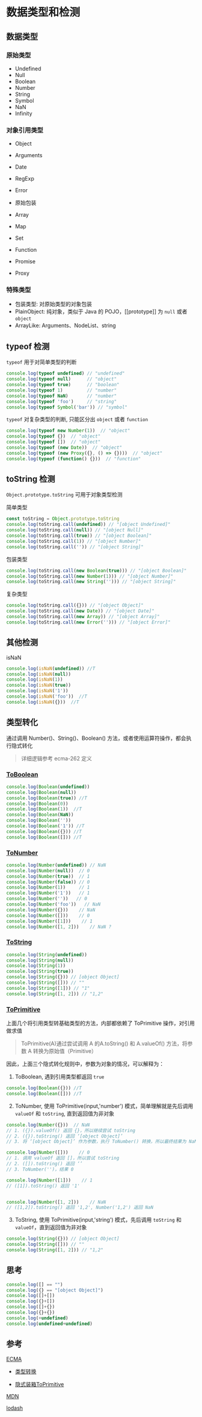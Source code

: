 # 数据类型和检测

## 数据类型

### 原始类型
- Undefined
- Null
- Boolean
- Number
- String
- Symbol
- NaN
- Infinity
  
### 对象引用类型
- Object
- Arguments
- Date
- RegExp
- Error
- 原始包装

- Array
- Map
- Set

- Function
- Promise
- Proxy

### 特殊类型

- 包装类型: 对原始类型的对象包装
- PlainObject: 纯对象，类似于 Java 的 POJO，[[prototype]] 为 `null` 或者 `object`
- ArrayLike: Arguments、NodeList、string


## typeof 检测

`typeof` 用于对简单类型的判断

```javascript
console.log(typeof undefined) // "undefined"
console.log(typeof null)      // "object"
console.log(typeof true)      // "boolean"
console.log(typeof 1)         // "number"
console.log(typeof NaN)       // "number"
console.log(typeof 'foo')     // "string"
console.log(typeof Symbol('bar')) // "symbol"
```

`typeof` 对复杂类型的判断, 只能区分出 `object` 或者 `function`

```javascript
console.log(typeof new Number(1))  // "object"
console.log(typeof {})  // "object"
console.log(typeof [])  // "object"
console.log(typeof (new Date))  // "object"
console.log(typeof (new Proxy({}, () => {})))  // "object"
console.log(typeof (function() {}))  // "function"
```

## toString 检测

`Object.prototype.toString` 可用于对象类型检测

简单类型

```javascript
const toString = Object.prototype.toString
console.log(toString.call(undefined)) // "[object Undefined]"
console.log(toString.call(null)) // "[object Null]"
console.log(toString.call(true)) // "[object Boolean]"
console.log(toString.call(1)) // "[object Number]"
console.log(toString.call('')) // "[object String]"
```

包装类型

```javascript
console.log(toString.call(new Boolean(true))) // "[object Boolean]"
console.log(toString.call(new Number(1))) // "[object Number]"
console.log(toString.call(new String(''))) // "[object String]"
```

复杂类型

```javascript
console.log(toString.call({})) // "[object Object]"
console.log(toString.call(new Date)) // "[object Date]"
console.log(toString.call(new Array)) // "[object Array]"
console.log(toString.call(new Error(''))) // "[object Error]"
```

## 其他检测

isNaN

```javascript
console.log(isNaN(undefined)) //T
console.log(isNaN(null))
console.log(isNaN(1))
console.log(isNaN(true))
console.log(isNaN('1'))
console.log(isNaN('foo'))  //T
console.log(isNaN({}))  //T
```


## 类型转化

通过调用 Number()、String()、Boolean() 方法，或者使用运算符操作，都会执行隐式转化

> 详细逻辑参考 ecma-262 定义

### [ToBoolean](https://www.ecma-international.org/ecma-262/11.0/index.html#sec-toboolean)

```javascript
console.log(Boolean(undefined))
console.log(Boolean(null))
console.log(Boolean(true)) //T
console.log(Boolean(0))
console.log(Boolean(1))  //T
console.log(Boolean(NaN))
console.log(Boolean(''))
console.log(Boolean('1')) //T
console.log(Boolean({})) //T
console.log(Boolean([])) //T
```

### [ToNumber](https://www.ecma-international.org/ecma-262/11.0/index.html#sec-tonumber)

```javascript
console.log(Number(undefined)) // NaN
console.log(Number(null))  // 0
console.log(Number(true))  // 1
console.log(Number(false)) // 0
console.log(Number(1))     // 1
console.log(Number('1'))   // 1
console.log(Number(''))   // 0
console.log(Number('foo'))   // NaN
console.log(Number({}))    // NaN
console.log(Number([]))    // 0
console.log(Number([1]))    // 1
console.log(Number([1, 2]))    // NaN ?
```

### [ToString](https://www.ecma-international.org/ecma-262/11.0/index.html#sec-tostring)

```javascript
console.log(String(undefined))
console.log(String(null))
console.log(String(1))
console.log(String(true))
console.log(String({})) // [object Object]
console.log(String([])) // ""
console.log(String([1])) // "1"
console.log(String([1, 2])) // "1,2"
```

### [ToPrimitive](https://www.ecma-international.org/ecma-262/11.0/index.html#sec-toprimitive)

上面几个将引用类型转基础类型的方法，内部都依赖了 ToPrimitive 操作，对引用做求值

> ToPrimitive(A)通过尝试调用 A 的A.toString() 和 A.valueOf() 方法，将参数 A 转换为原始值（Primitive）

因此，上面三个隐式转化规则中，参数为对象的情况，可以解释为：

1. ToBoolean, 遇到引用类型都返回 `true`

```javascript
console.log(Boolean({})) //T
console.log(Boolean([])) //T
```

2. ToNumber, 使用 ToPrimitive(input,'number') 模式，简单理解就是先后调用 `valueOf` 和 `toString`, 直到返回值为非对象

```javascript
console.log(Number({}))  // NaN
// 1. ({}).valueOf() 返回 {}，所以继续尝试 toString
// 2. ({}).toString() 返回 ‘[object Object]’
// 3. 将 ‘[object Object]’ 作为参数，执行 ToNumber() 转换，所以最终结果为 NaN

console.log(Number([]))    // 0
// 1. 调用 valueOf 返回 []，所以尝试 toString
// 2. ([]).toString() 返回 ‘’
// 3. ToNumber('')，结果 0

console.log(Number([1]))    // 1
// ([1]).toString() 返回 '1'


console.log(Number([1, 2]))    // NaN
// ([1,2]).toString() 返回 '1,2', Number('1,2') 返回 NaN
```

3. ToString, 使用 ToPrimitive(input,'string') 模式，先后调用 `toString` 和 `valueOf`，直到返回值为非对象

```javascript
console.log(String({})) // [object Object]
console.log(String([])) // ""
console.log(String([1, 2])) // "1,2"
```

## 思考

```javascript
console.log([] == "")
console.log({} == "[object Object]")
console.log([]+[])
console.log({}+[])
console.log([]+{})
console.log({}+{})
console.log(+undefined)
console.log(undefined+undefined)
```

## 参考

[ECMA](https://www.ecma-international.org/ecma-262/11.0/index.html)

- [类型转换](https://zhuanlan.zhihu.com/p/29730094)

- [隐式装箱ToPrimitive](https://sinaad.github.io/xfe/2016/04/15/ToPrimitive/)

[MDN](https://developer.mozilla.org/en-US/docs/Web/JavaScript/Reference/Global_Objects)

[lodash](https://github.com/lodash)
